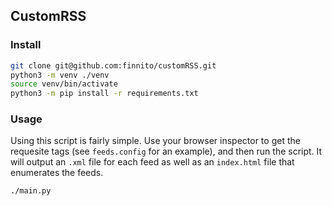 ## CustomRSS

### Install

```bash
git clone git@github.com:finnito/customRSS.git
python3 -m venv ./venv
source venv/bin/activate
python3 -m pip install -r requirements.txt
```

### Usage

Using this script is fairly simple. Use your browser inspector to get the requesite tags (see `feeds.config` for an example), and then run the script. It will output an `.xml` file for each feed as well as an `index.html` file that enumerates the feeds.

```bash
./main.py
```
